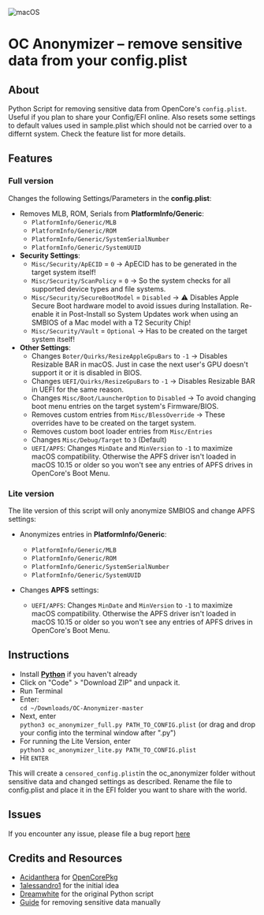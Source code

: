 ![macOS](https://img.shields.io/badge/Supported_OC_build:-≥0.8.2-white.svg)

# OC Anonymizer – remove sensitive data from your config.plist

## About
Python Script for removing sensitive data from OpenCore's `config.plist`. Useful if you plan to share your Config/EFI online. Also resets some settings to default values used in sample.plist which should not be carried over to a differnt system. Check the feature list for more details.

## Features

### Full version

Changes the following Settings/Parameters in the **config.plist**:

- Removes MLB, ROM, Serials from **PlatformInfo/Generic**: 
	- `PlatformInfo/Generic/MLB`
	- `PlatformInfo/Generic/ROM`
	- `PlatformInfo/Generic/SystemSerialNumber`
	- `PlatformInfo/Generic/SystemUUID`
- **Security Settings**:
	- `Misc/Security/ApECID` = `0` &rarr; ApECID has to be generated in the target system itself!
	- `Misc/Security/ScanPolicy` = `0` &rarr; So the system checks for all supported device types and file systems.
	- `Misc/Security/SecureBootModel` = `Disabled` &rarr; :warning: Disables Apple Secure Boot hardware model to avoid issues during Installation. Re-enable it in Post-Install so System Updates work when using an SMBIOS of a Mac model with a T2 Security Chip!
	- `Misc/Security/Vault` = `Optional` &rarr; Has to be created on the target system itself!
- **Other Settings**:
	- Changes `Boter/Quirks/ResizeAppleGpuBars` to `-1` &rarr; Disables Resizable BAR in macOS. Just in case the next user's GPU doesn't support it or it is disabled in BIOS.
	- Changes `UEFI/Quirks/ResizeGpuBars` to `-1` &rarr; Disables Resizable BAR in UEFI for the same reason.
	- Changes `Misc/Boot/LauncherOption` to `Disabled` &rarr; To avoid changing boot menu entries on the target system's Firmware/BIOS.
	- Removes custom entries from `Misc/BlessOverride` &rarr; These overrides have to be created on the target system.
	- Removes custom boot loader entries from `Misc/Entries`
	- Changes `Misc/Debug/Target` to `3` (Default)
	- `UEFI/APFS`:  Changes `MinDate` and `MinVersion` to `-1` to maximize macOS compatibility. Otherwise the APFS driver isn't loaded in macOS 10.15 or older so you won't see any entries of APFS drives in OpenCore's Boot Menu.

### Lite version

The lite version of this script will only anonymize SMBIOS and change APFS settings:

- Anonymizes entries in **PlatformInfo/Generic**:
	- `PlatformInfo/Generic/MLB`
	- `PlatformInfo/Generic/ROM`
	- `PlatformInfo/Generic/SystemSerialNumber`
	- `PlatformInfo/Generic/SystemUUID`

- Changes **APFS** settings: 
	- `UEFI/APFS`: Changes `MinDate` and `MinVersion` to `-1` to maximize macOS compatibility. Otherwise the APFS driver isn't loaded in macOS 10.15 or older so you won't see any entries of APFS drives in OpenCore's Boot Menu. 

## Instructions
- Install [**Python**](https://www.python.org/) if you haven't already
- Click on "Code" > "Download ZIP" and unpack it.
- Run Terminal
- Enter:</br>
`cd ~/Downloads/OC-Anonymizer-master`
- Next, enter </br>`python3 oc_anonymizer_full.py PATH_TO_CONFIG.plist` (or drag and drop your config into the terminal window after ".py")
- For running the Lite Version, enter </br>`python3 oc_anonymizer_lite.py PATH_TO_CONFIG.plist`
- Hit `ENTER`

This will create a `censored_config.plist`in the oc_anonymizer folder without sensitive data and changed settings as described. Rename the file to config.plist and place it in the EFI folder you want to share with the world.

## Issues

If you encounter any issue, please file a bug report [here](https://github.com/dreamwhite/bugtracker/issues/new?assignees=dreamwhite&labels=bug&template=generic.md&title=)

## Credits and Resources

- [Acidanthera](https://github.com/acidanthera) for [OpenCorePkg](https://github.com/acidanthera)
- [1alessandro1](https://github.com/1alessandro1) for the initial idea
- [Dreamwhite](https://github.com/dreamwhite) for the original Python script
- [Guide](https://github.com/5T33Z0/OC-Little-Translated/tree/main/M_EFI_Upload_Chklst) for removing sensitive data manually
